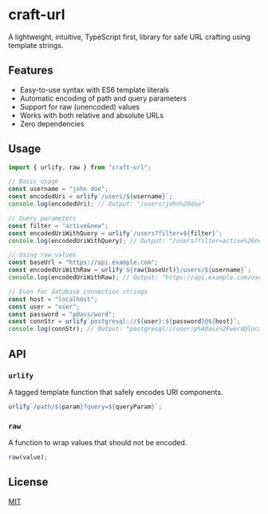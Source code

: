 # craft-url

A lightweight, intuitive, TypeScript first, library for safe URL crafting
using template strings.

## Features

- Easy-to-use syntax with ES6 template literals
- Automatic encoding of path and query parameters
- Support for raw (unencoded) values
- Works with both relative and absolute URLs
- Zero dependencies

## Usage

```js
import { urlify, raw } from "craft-url";

// Basic usage
const username = "john doe";
const encodedUri = urlify`/users/${username}`;
console.log(encodedUri); // Output: "/users/john%20doe"

// Query parameters
const filter = "active&new";
const encodedUriWithQuery = urlify`/users?filter=${filter}`;
console.log(encodedUriWithQuery); // Output: "/users?filter=active%26new"

// Using raw values
const baseUrl = "https://api.example.com";
const encodedUriWithRaw = urlify`${raw(baseUrl)}/users/${username}`;
console.log(encodedUriWithRaw); // Output: "https://api.example.com/users/john%20doe"

// Even for database connection strings
const host = "localhost";
const user = "user";
const password = "p@ass/word";
const connStr = urlify`postgresql://${user}:${password}@${host}`;
console.log(connStr); // Output: "postgresql://user:p%40ass%2Fword@localhost"
```

## API

### `urlify`

A tagged template function that safely encodes URI components.

```javascript
urlify`/path/${param}?query=${queryParam}`;
```

### `raw`

A function to wrap values that should not be encoded.

```javascript
raw(value);
```

## License

[MIT](./LICENSE)
